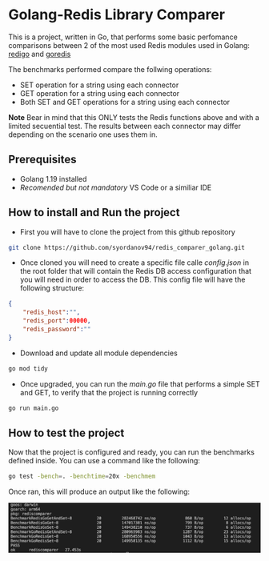# Golang-Redis Library Comparer

This is a project, written in Go, that performs some basic perfomance comparisons between 2 of the most used Redis modules used in Golang: [redigo](https://github.com/gomodule/redigo) and [goredis](https://github.com/redis/go-redis)

The benchmarks performed compare the follwing operations:

- SET operation for a string using each connector
- GET operation for a string using each connector
- Both SET and GET operations for a string using each connector

**Note**
Bear in mind that this ONLY tests the Redis functions above and with a limited secuential test. The results between each connector may differ depending on the scenario one uses them in.

## Prerequisites

- Golang 1.19 installed 
- _Recomended but not mandatory_ VS Code or a similiar IDE 

## How to install and Run the project

- First you will have to clone the project from this github repository

```bash
git clone https://github.com/syordanov94/redis_comparer_golang.git
```

- Once cloned you will need to create a specific file calle _config.json_ in the root folder that will contain the Redis DB access configuration that you will need in order to access the DB. This config file will have the following structure:

```json
{
    "redis_host":"",
    "redis_port":00000, 
    "redis_password":""
}
```

- Download and update all module dependencies

```bash
go mod tidy
```

- Once upgraded, you can run the _main.go_ file that performs a simple SET and GET, to verify that the project is running correctly

```bash
go run main.go
```


## How to test the project

Now that the project is configured and ready, you can run the benchmarks defined inside. You can use a command like the following:

```bash
go test -bench=. -benchtime=20x -benchmem
```

Once ran, this will produce an output like the following:

![myimage-alt-tag](resources/benchmark_output.png)
